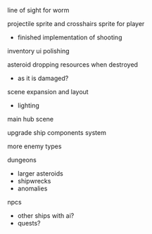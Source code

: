 line of sight for worm

projectile sprite and crosshairs sprite for player
- finished implementation of shooting

inventory ui polishing

asteroid dropping resources when destroyed
- as it is damaged?

scene expansion and layout
- lighting

main hub scene

upgrade ship components system

more enemy types

dungeons
- larger asteroids
- shipwrecks
- anomalies

npcs
- other ships with ai?
- quests?